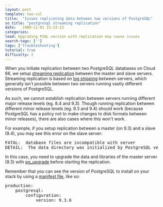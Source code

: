 ```yaml
---
layout: post
template: two-col
title:  "Issues replicating data between two versions of PostgreSQL"
so_title: "postgresql streaming replication"
date:   1900-11-01 15:33:13
categories: 
lead: Upgrading PSQL version with replication may cause issues 
search-tags: ['']
tags: ['Troubleshooting']
tutorial: true
difficulty: 2
---
```


When you initiate replication between two PostgreSQL databases on Cloud 66, we setup [streaming replication](https://wiki.postgresql.org/wiki/Streaming_Replication) between the master and slave servers. Streaming replication is based on [log shipping](http://www.postgresql.org/docs/9.4/static/warm-standby.html) between servers, which generally isn't possible between two servers running vastly different versions of PostgreSQL.

As such, we cannot establish replication between servers running different major release levels (eg. 8.4 and 9.3). Though running replication between different minor release levels (eg. 9.3 and 9.4) should work (because PostgreSQL has a policy not to make changes to disk formats between minor releases), there are also cases where this won't work.

For example, if you setup replication between a master (on 9.3) and a slave (9.4), you may see this error on the slave server:

<pre class= "prettyprint">
FATAL:  database files are incompatible with server
DETAIL:  The data directory was initialized by PostgreSQL version 9.3, which is not compatible with this version 9.4.x.
</pre>

In this case, you need to upgrade the data and libraries of the master server (9.3) with [pg_upgrade](http://www.postgresql.org/docs/9.4/static/pgupgrade.html) before starting the replication.

Remember that you can see the version of PostgreSQL to install on your stack by using a [manifest file](http://help.cloud66.com/building-your-stack/getting-started-with-manifest-files), like so:

<pre class= "prettyprint">
production:
    postgresql:
        configuration:
            version: 9.3.6
</pre>
